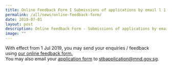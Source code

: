 ```yaml
---
title: Online Feedback Form I Submissions of applications by email l 1 Jul 2019
permalink: /all/news/online-feedback-form/
date: 2019-07-01
layout: post
description: Online Feedback Form - Submissions of applications by email - 1 Jul 2019
image: ""
---
```

With effect from 1 Jul 2019, you may send your enquiries / feedback using [our online feedback form.](https://form.gov.sg/#!/5efda3ddba9f2800114c14c1)  
You may also email your [application form](https://www.stratatb.gov.sg/applicant-steps-relating-to-bmsma.html) to stbapplication@mnd.gov.sg.
